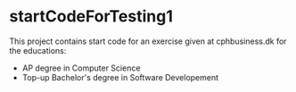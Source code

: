 # startCodeForTesting1
This project contains start code for an exercise given at cphbusiness.dk for the educations:
* AP degree in Computer Science
* Top-up Bachelor's degree in Software Developement
